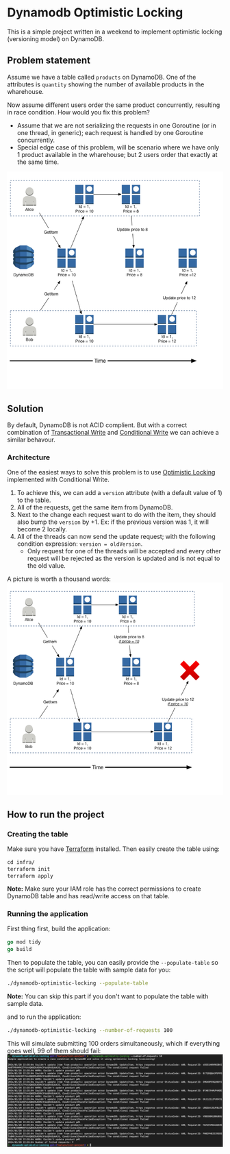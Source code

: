 # Dynamodb Optimistic Locking

This is a simple project written in a weekend to 
implement optimistic locking (versioning model) on DynamoDB.

## Problem statement

Assume we have a table called `products` on DynamoDB. One of the attributes is `quantity` showing the number of available products in the wharehouse.

Now assume different users order the same product concurrently,
resulting in race condition. How would you fix this problem?

- Assume that we are not serializing the requests in one
Goroutine (or in one thread, in generic);
each request is handled by one Goroutine concurrently.
- Special edge case of this problem, will be scenario
where we have only 1 product available in the wharehouse;
but 2 users order that exactly at the same time.

![dynamodb-race-condition](./docs/update-no-condition.png)

## Solution

By default, DynamoDB is not ACID complient. But with a
correct combination of [Transactional Write](https://docs.aws.amazon.com/amazondynamodb/latest/developerguide/transaction-apis.html)
and
[Conditional Write](https://docs.aws.amazon.com/amazondynamodb/latest/developerguide/WorkingWithItems.html#WorkingWithItems.ConditionalUpdate)
we can achieve a similar behavour.

### Architecture

One of the easiest ways to solve this problem is
to use [Optimistic Locking](https://en.wikipedia.org/wiki/Optimistic_concurrency_control)
implemented with Conditional Write.

1. To achieve this, we can add a `version` attribute
(with a default value of 1) to the table.
2. All of the requests, get the same item from DynamoDB.
3. Next to the change each request want to do with the item,
they should also bump the `version` by +1. Ex: if the previous
version was 1, it will become 2 locally.
4. All of the threads can now send the update request; with
the following condition expression: `version = oldVersion`.
    - Only request for one of the threads will be accepted
and every other request will be rejected as the version is
updated and is not equal to the old value.

A picture is worth a thousand words:
![dynamodb-optimistic-lock](./docs/update-with-condition.png)

## How to run the project

### Creating the table

Make sure you have [Terraform](https://www.terraform.io/) installed.
Then easily create the table using:

```hcl
cd infra/
terraform init
terraform apply
```

**Note:** Make sure your IAM role has the correct permissions
to create DynamoDB table and has read/write access on that table.

### Running the application

First thing first, build the application:

```go
go mod tidy
go build
```

Then to populate the table, you can easily provide the
`--populate-table` so the script will populate the table
with sample data for you:

```sh
./dynamodb-optimistic-locking --populate-table
```

**Note:** You can skip this part if you don't want to populate
the table with sample data.

and to run the application:

```sh
./dynamodb-optimistic-locking --number-of-requests 100
```

This will simulate submitting 100 orders simultaneously, which
if everything goes well, 99 of them should fail:
![result](./docs/result.png)